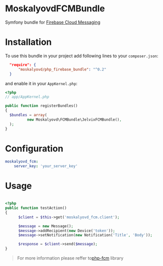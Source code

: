 # MoskalyovdFCMBundle #
Symfony bundle for [Firebase Cloud Messaging](https://firebase.google.com/docs/cloud-messaging/)
  
# Installation #
  To use this bundle in your project add following lines to your `composer.json`:

  ``` json
    "require": {
        "moskalyovd/php_firebase_bundle": "^0.2"
    }

  ```
  
  and enable it in your `AppKernel.php`:

  ``` php
<?php
// app/AppKernel.php

public function registerBundles()
{
    $bundles = array(
            new Moskalyovd\FCMBundle\JelvixFCMBundle(),
    );
}
  
  ```

# Configuration #

``` yaml
moskalyovd_fcm:
    server_key: 'your_server_key'

```

# Usage #

  ``` php

  <?php
  public function testAction()
  {
        $client = $this->get('moskalyovd_fcm.client');

        $message = new Message();
        $message->addRecipient(new Device('token'));
        $message->setNotification(new Notification('Title', 'Body'));

        $response = $client->send($message);
  }
  ```
  
> For more information please reffer to[php-fcm](https://github.com/Paragraph1/php-fcm)  library
